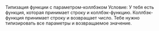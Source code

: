 Типизация функции с параметром-коллбэком
Условие: У тебя есть функция, которая принимает строку и коллбэк-функцию. Коллбэк-функция принимает строку и возвращает число. Тебе нужно типизировать все параметры и возвращаемое значение.